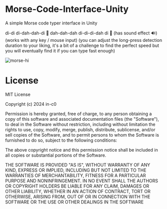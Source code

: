  # Morse-Code-Interface-Unity
A simple Morse code typer interface in Unity

di-di di-dah-dah-di 💃 dah-dah-dah di-di-di-dah di 👯  (has sound effect 🔊) (works with any key / mouse input) 
(you can adjust the long-press detection duration to your liking, it's a bit of a challenge to find the perfect speed but you will eventually find it if you can type fast enough)

![morse-hi](https://github.com/in-c0/morse-code-game/assets/154449115/b5238b98-de5b-40ff-96e3-5a5a9cf26985)

 # License
MIT License

Copyright (c) 2024 in-c0

Permission is hereby granted, free of charge, to any person obtaining a copy of this software and associated documentation files (the "Software"), to deal in the Software without restriction, including without limitation the rights to use, copy, modify, merge, publish, distribute, sublicense, and/or sell copies of the Software, and to permit persons to whom the Software is furnished to do so, subject to the following conditions:

The above copyright notice and this permission notice shall be included in all copies or substantial portions of the Software.

THE SOFTWARE IS PROVIDED "AS IS", WITHOUT WARRANTY OF ANY KIND, EXPRESS OR IMPLIED, INCLUDING BUT NOT LIMITED TO THE WARRANTIES OF MERCHANTABILITY, FITNESS FOR A PARTICULAR PURPOSE AND NONINFRINGEMENT. IN NO EVENT SHALL THE AUTHORS OR COPYRIGHT HOLDERS BE LIABLE FOR ANY CLAIM, DAMAGES OR OTHER LIABILITY, WHETHER IN AN ACTION OF CONTRACT, TORT OR OTHERWISE, ARISING FROM, OUT OF OR IN CONNECTION WITH THE SOFTWARE OR THE USE OR OTHER DEALINGS IN THE SOFTWARE
